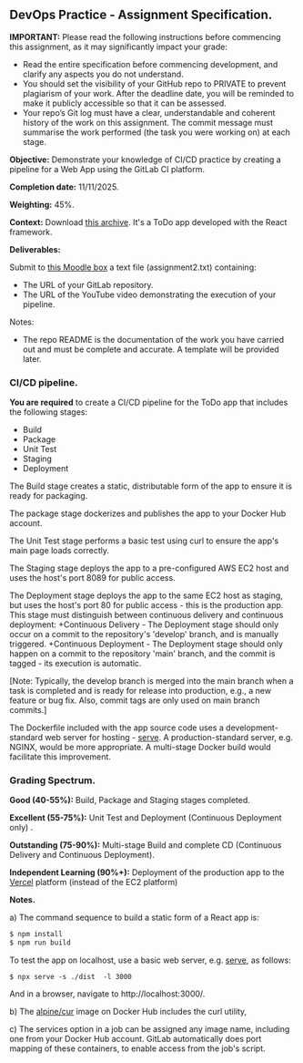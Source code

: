 ## DevOps Practice - Assignment Specification.

__IMPORTANT:__ Please read the following instructions before commencing this assignment, as it may significantly impact your grade:

+ Read the entire specification before commencing development, and clarify any aspects you do not understand.
+ You should set the visibility of your GitHub repo to PRIVATE to prevent plagiarism of your work. After the deadline date, you will be reminded to make it publicly accessible so that it can be assessed.
+ Your repo’s Git log must have a clear, understandable and coherent history of the work on this assignment. The commit message must summarise the work performed (the task you were working on) at each stage.

__Objective:__ Demonstrate your knowledge of CI/CD practice by creating a pipeline for a Web App using the GitLab CI platform. 

__Completion date:__ 11/11/2025.

__Weighting:__ 45%.

__Context:__ Download [this archive][start]. It's a ToDo app developed with the React framework. 

__Deliverables:__

Submit to [this Moodle box][moodle] a text file (assignment2.txt) containing:
   + The URL of your GitLab repository. 
   + The URL of the YouTube video demonstrating the execution of your pipeline. 
   
Notes:
+ The repo README is the documentation of the work you have carried out and must be complete and accurate. A template will be provided later.

### CI/CD pipeline.

__You are required__ to create a CI/CD pipeline for the ToDo app that includes the following stages:
+ Build
+ Package
+ Unit Test
+ Staging
+ Deployment

The Build stage creates a static, distributable form of the app to ensure it is ready for packaging. 

The package stage dockerizes and publishes the app to your Docker Hub account. 

The Unit Test stage performs a basic test using curl to ensure the app's main page loads correctly. 

The Staging stage deploys the app to a pre-configured AWS EC2 host and uses the host's port 8089 for public access. 

The Deployment stage deploys the app to the same EC2 host as staging, but uses the host's port 80 for public access - this is the production app. This stage must distinguish between continuous delivery and continuous deployment:
+Continuous Delivery - The Deployment stage should only occur on a commit to the repository's 'develop' branch, and is manually triggered.
+Continuous Deployment - The Deployment stage should only happen on a commit to the repository 'main' branch, and the commit is tagged - its execution is automatic.

[Note: Typically, the develop branch is merged into the main branch when a task is completed and is ready for release into production, e.g., a new feature or bug fix. Also, commit tags are only used on main branch commits.]

The Dockerfile included with the app source code uses a development-standard web server for hosting - [serve][serve]. A production-standard server, e.g. NGINX, would be more appropriate. A multi-stage Docker build would facilitate this improvement. 
 
### Grading Spectrum.

__Good (40-55%):__ Build, Package and Staging stages completed.

__Excellent (55-75%):__ Unit Test and Deployment (Continuous Deployment only) .

__Outstanding (75-90%):__ Multi-stage Build and complete CD (Continuous Delivery and Continuous Deployment).

__Independent Learning (90%+):__ Deployment of the production app to the [Vercel][vercel] platform (instead of the EC2 platform)

__Notes.__

a) The command sequence to build a static form of a React app is:
~~~bash
$ npm install
$ npm run build
~~~
To test the app on localhost, use a basic web server, e.g. [serve][serve], as follows:
~~~
$ npx serve -s ./dist  -l 3000
~~~
And in a browser, navigate to http://localhost:3000/.

b) The [alpine/cur][acurl] image on Docker Hub includes the curl utility,  

c) The services option in a job can be assigned any image name, including one from your Docker Hub account. GitLab automatically does port mapping of these containers, to enable access from the job's script.


[acurl]: https://hub.docker.com/r/alpine/curl
[serve]: https://www.npmjs.com/package/serve
[vercel]: https://vercel.com/
[start]: ./img/start.zip
[moodle]: https://moodle.setu.ie/mod/assign/view.php?id=4612468